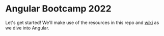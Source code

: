 # Angular Bootcamp 2022

Let's get started! We'll make use of the resources in this repo and [wiki](https://github.com/zach27/angular-bootcamp-2022/wiki) as we dive into Angular.
